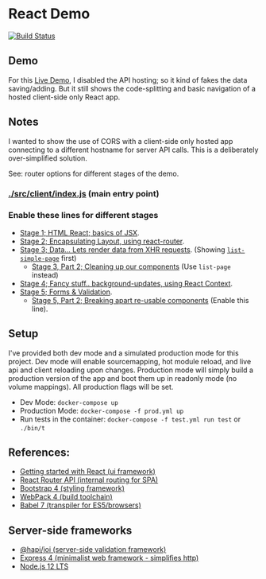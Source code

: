 # React Demo

[![Build Status](https://travis-ci.org/nathanb/sandbox-react.svg?branch=master)](https://travis-ci.org/nathanb/sandbox-react)

## Demo
For this [Live Demo](http://sandbox-react.iws.io/), I disabled the API hosting; so it kind of fakes the data saving/adding. But it still shows the code-splitting and basic navigation of a hosted client-side only React app.

## Notes
I wanted to show the use of CORS with a client-side only hosted app connecting to a different hostname for server API calls. This is a deliberately over-simplified solution.

See: router options for different stages of the demo.

### [./src/client/index.js](./src/client/index.js) (main entry point)

### Enable these lines for different stages
 - [Stage 1; HTML React; basics of JSX](https://github.com/nathanb/sandbox-react/blob/master/src/client/index.js#L5).
 - [Stage 2; Encapsulating Layout, using react-router](https://github.com/nathanb/sandbox-react/blob/master/src/client/index.js#L6).
 - [Stage 3; Data... Lets render data from XHR requests](https://github.com/nathanb/sandbox-react/blob/master/src/client/index.js#L7). (Showing [`list-simple-page`](https://github.com/nathanb/sandbox-react/blob/master/src/client/components/start-people/routes.js#L7) first)
   - [Stage 3, Part 2; Cleaning up our components](https://github.com/nathanb/sandbox-react/blob/master/src/client/components/start-people/routes.js#L7) (Use `list-page` instead)
 - [Stage 4; Fancy stuff.. background-updates, using React Context](https://github.com/nathanb/sandbox-react/blob/master/src/client/index.js#L8).
 - [Stage 5; Forms & Validation](https://github.com/nathanb/sandbox-react/blob/master/src/client/index.js#L9).
   - [Stage 5, Part 2; Breaking apart re-usable components](https://github.com/nathanb/sandbox-react/blob/master/src/client/components/start-forms/routes.js#L10) (Enable this line).

## Setup

I've provided both dev mode and a simulated production mode for this project. Dev mode will enable sourcemapping, hot module reload, and live api and client reloading upon changes.  Production mode will simply build a production version of the app and boot them up in readonly mode (no volume mappings). All production flags will be set.

 - Dev Mode: `docker-compose up`
 - Production Mode: `docker-compose -f prod.yml up`
 - Run tests in the container: `docker-compose -f test.yml run test` or `./bin/t`

## References:
 - [Getting started with React (ui framework)](https://reactjs.org/docs/getting-started.html#learn-react)
 - [React Router API (internal routing for SPA)](https://reacttraining.com/react-router/web/guides/quick-start)
 - [Bootstrap 4 (styling framework)](https://getbootstrap.com/docs/4.4/getting-started/introduction/)
 - [WebPack 4 (build toolchain)](https://webpack.js.org/configuration/)
 - [Babel 7 (transpiler for ES5/browsers)](https://babeljs.io/docs/en/)

## Server-side frameworks
 - [@hapi/joi (server-side validation framework)](https://hapi.dev/family/joi/)
 - [Express 4 (minimalist web framework - simplifies http)](https://expressjs.com/en/guide/routing.html)
 - [Node.js 12 LTS](https://nodejs.org/dist/latest-v12.x/docs/api/)
